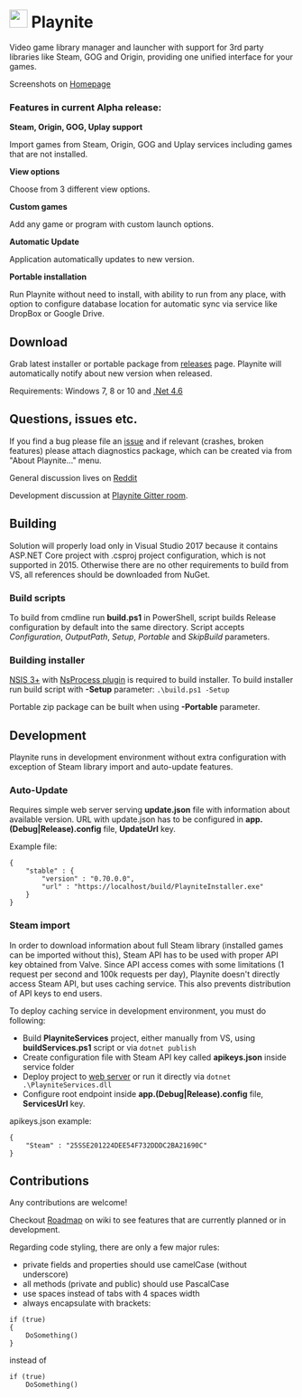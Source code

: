 
# <img src="https://github.com/JosefNemec/Playnite/raw/master/web/applogo.png" width="32">  Playnite
Video game library manager and launcher with support for 3rd party libraries like Steam, GOG and Origin, providing one unified interface for your games.

Screenshots on [Homepage](http://playnite.link/)

### Features in current Alpha release:

**Steam, Origin, GOG, Uplay support**

Import games from Steam, Origin, GOG and Uplay services including games that are not installed.

**View options**

Choose from 3 different view options.

**Custom games**

Add any game or program with custom launch options.

**Automatic Update**

Application automatically updates to new version.

**Portable installation**

Run Playnite without need to install, with ability to run from any place, with option to configure database location for automatic sync via service like DropBox or Google Drive.

Download
---------

Grab latest installer or portable package from [releases](https://github.com/JosefNemec/Playnite/releases) page. Playnite will automatically notify about new version when released.

Requirements: Windows 7, 8 or 10 and [.Net 4.6](https://www.microsoft.com/en-us/download/details.aspx?id=53344)

Questions, issues etc.
---------
If you find a bug please file an [issue](https://github.com/JosefNemec/Playnite/issues) and if relevant (crashes, broken features) please attach diagnostics package, which can be created via from "About Playnite..." menu.

General discussion lives on [Reddit](https://www.reddit.com/r/playnite/)

Development discussion at [Playnite Gitter room](https://gitter.im/Playnite/Lobby?utm_source=share-link&utm_medium=link&utm_campaign=share-link).

Building
---------

Solution will properly load only in Visual Studio 2017 because it contains ASP.NET Core project with .csproj project configuration, which is not supported in 2015. Otherwise there are no other requirements to build from VS, all references should be downloaded from NuGet.

### Build scripts
To build from cmdline run **build.ps1** in PowerShell, script builds Release configuration by default into the same directory. Script accepts *Configuration*, *OutputPath*, *Setup*, *Portable* and *SkipBuild* parameters.

### Building installer
[NSIS 3+](http://nsis.sourceforge.net/Main_Page) with [NsProcess plugin](http://nsis.sourceforge.net/NsProcess_plugin) is required to build installer. To build installer run build script with **-Setup** parameter:
``` .\build.ps1 -Setup ```

Portable zip package can be built when using **-Portable** parameter.

Development
---------

Playnite runs in development environment without extra configuration with exception of Steam library import and auto-update features.

### Auto-Update
Requires simple web server serving **update.json** file with information about available version. URL with update.json has to be configured in **app.(Debug|Release).config** file, **UpdateUrl** key.

Example file:
```
{
    "stable" : {
        "version" : "0.70.0.0",
        "url" : "https://localhost/build/PlayniteInstaller.exe"
    }
}
```

### Steam import
In order to download information about full Steam library (installed games can be imported without this), Steam API has to be used with proper API key obtained from Valve. Since API access comes with some limitations (1 request per second and 100k requests per day), Playnite doesn't directly access Steam API, but uses caching service. This also prevents distribution of API keys to end users.

To deploy caching service in development environment, you must do following:
* Build **PlayniteServices** project, either manually from VS, using **buildServices.ps1** script or via ```dotnet publish```
* Create configuration file with Steam API key called **apikeys.json** inside service folder
* Deploy project to [web server](https://docs.microsoft.com/en-us/aspnet/core/publishing/) or run it directly via ```dotnet .\PlayniteServices.dll```
* Configure root endpoint inside **app.(Debug|Release).config** file, **ServicesUrl** key.

apikeys.json example:
```
{
    "Steam" : "25SSE201224DEE54F732DDDC2BA21690C"
}
```

Contributions
---------

Any contributions are welcome!

Checkout [Roadmap](https://github.com/JosefNemec/Playnite/wiki/Roadmap) on wiki to see features that are currently planned or in development.

Regarding code styling, there are only a few major rules:
* private fields and properties should use camelCase (without underscore)
* all methods (private and public) should use PascalCase
* use spaces instead of tabs with 4 spaces width
* always encapsulate with brackets:
```
if (true)
{
    DoSomething()
}
```
instead of 
```
if (true)
    DoSomething()
```
